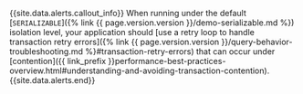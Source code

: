 {{site.data.alerts.callout_info}}
When running under the default [`SERIALIZABLE`]({% link {{ page.version.version }}/demo-serializable.md %}) isolation level, your application should [use a retry loop to handle transaction retry errors]({% link {{ page.version.version }}/query-behavior-troubleshooting.md %}#transaction-retry-errors) that can occur under [contention]({{ link_prefix }}performance-best-practices-overview.html#understanding-and-avoiding-transaction-contention).
{{site.data.alerts.end}}
